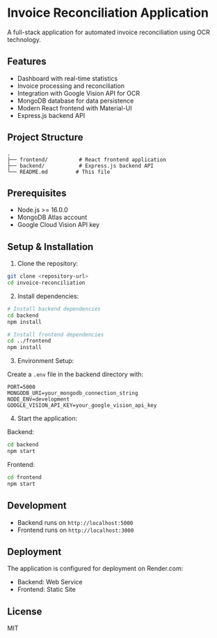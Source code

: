 # Invoice Reconciliation Application

A full-stack application for automated invoice reconciliation using OCR technology.

## Features

- Dashboard with real-time statistics
- Invoice processing and reconciliation
- Integration with Google Vision API for OCR
- MongoDB database for data persistence
- Modern React frontend with Material-UI
- Express.js backend API

## Project Structure

```
.
├── frontend/          # React frontend application
├── backend/           # Express.js backend API
└── README.md         # This file
```

## Prerequisites

- Node.js >= 16.0.0
- MongoDB Atlas account
- Google Cloud Vision API key

## Setup & Installation

1. Clone the repository:
```bash
git clone <repository-url>
cd invoice-reconciliation
```

2. Install dependencies:
```bash
# Install backend dependencies
cd backend
npm install

# Install frontend dependencies
cd ../frontend
npm install
```

3. Environment Setup:

Create a `.env` file in the backend directory with:
```
PORT=5000
MONGODB_URI=your_mongodb_connection_string
NODE_ENV=development
GOOGLE_VISION_API_KEY=your_google_vision_api_key
```

4. Start the application:

Backend:
```bash
cd backend
npm start
```

Frontend:
```bash
cd frontend
npm start
```

## Development

- Backend runs on `http://localhost:5000`
- Frontend runs on `http://localhost:3000`

## Deployment

The application is configured for deployment on Render.com:
- Backend: Web Service
- Frontend: Static Site

## License

MIT 